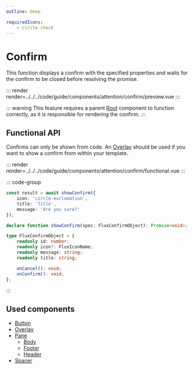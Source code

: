 ```yaml
---
outline: deep

requiredIcons:
    - circle-check
---
```


# Confirm

This function displays a confirm with the specified properties and waits for the confirm to be closed before resolving the promise.

::: render
render=../../../code/guide/components/attention/confirm/preview.vue
:::

::: warning
This feature requires a parent [Root](../root) component to function correctly, as it is responsible for rendering the confirm.
:::

<FrontmatterDocs/>

## Functional API

Confirms can only be shown from code. An [Overlay](../overlay) should be used if you want
to show a confirm from within your template.

::: render
render=../../../code/guide/components/attention/confirm/functional.vue
:::

::: code-group

```ts [Example]
const result = await showConfirm({
    icon: 'circle-exclamation',
    title: 'Title',
    message: 'Are you sure?'
});
```

```ts [Declaration]
declare function showConfirm(spec: FluxConfirmObject): Promise<void>;
```

```ts [Options]
type FluxConfirmObject = {
    readonly id: number;
    readonly icon?: FluxIconName;
    readonly message: string;
    readonly title: string;

    onCancel(): void;
    onConfirm(): void;
};
```

:::

## Used components

- [Button](../button)
- [Overlay](../overlay)
- [Pane](../pane)
    - [Body](../pane/body)
    - [Footer](../pane/footer)
    - [Header](../pane/header)
- [Spacer](../spacer)
